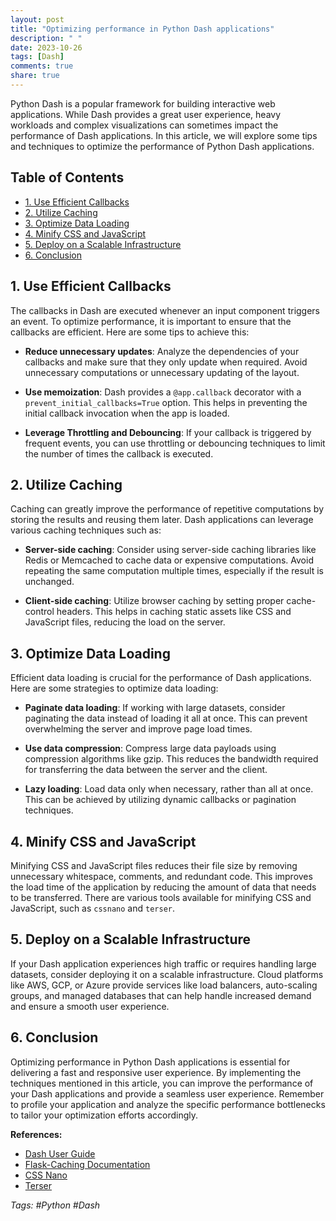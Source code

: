 ```yaml
---
layout: post
title: "Optimizing performance in Python Dash applications"
description: " "
date: 2023-10-26
tags: [Dash]
comments: true
share: true
---
```


Python Dash is a popular framework for building interactive web applications. While Dash provides a great user experience, heavy workloads and complex visualizations can sometimes impact the performance of Dash applications. In this article, we will explore some tips and techniques to optimize the performance of Python Dash applications.

## Table of Contents
- [1. Use Efficient Callbacks](#efficient-callbacks)
- [2. Utilize Caching](#utilize-caching)
- [3. Optimize Data Loading](#optimize-data-loading)
- [4. Minify CSS and JavaScript](#minify-css-and-javascript)
- [5. Deploy on a Scalable Infrastructure](#scalable-infrastructure)
- [6. Conclusion](#conclusion)

<a id="efficient-callbacks"></a>
## 1. Use Efficient Callbacks

The callbacks in Dash are executed whenever an input component triggers an event. To optimize performance, it is important to ensure that the callbacks are efficient. Here are some tips to achieve this:

- **Reduce unnecessary updates**: Analyze the dependencies of your callbacks and make sure that they only update when required. Avoid unnecessary computations or unnecessary updating of the layout.

- **Use memoization**: Dash provides a `@app.callback` decorator with a `prevent_initial_callbacks=True` option. This helps in preventing the initial callback invocation when the app is loaded.

- **Leverage Throttling and Debouncing**: If your callback is triggered by frequent events, you can use throttling or debouncing techniques to limit the number of times the callback is executed.

<a id="utilize-caching"></a>
## 2. Utilize Caching

Caching can greatly improve the performance of repetitive computations by storing the results and reusing them later. Dash applications can leverage various caching techniques such as:

- **Server-side caching**: Consider using server-side caching libraries like Redis or Memcached to cache data or expensive computations. Avoid repeating the same computation multiple times, especially if the result is unchanged.

- **Client-side caching**: Utilize browser caching by setting proper cache-control headers. This helps in caching static assets like CSS and JavaScript files, reducing the load on the server.

<a id="optimize-data-loading"></a>
## 3. Optimize Data Loading

Efficient data loading is crucial for the performance of Dash applications. Here are some strategies to optimize data loading:

- **Paginate data loading**: If working with large datasets, consider paginating the data instead of loading it all at once. This can prevent overwhelming the server and improve page load times.

- **Use data compression**: Compress large data payloads using compression algorithms like gzip. This reduces the bandwidth required for transferring the data between the server and the client.

- **Lazy loading**: Load data only when necessary, rather than all at once. This can be achieved by utilizing dynamic callbacks or pagination techniques.

<a id="minify-css-and-javascript"></a>
## 4. Minify CSS and JavaScript

Minifying CSS and JavaScript files reduces their file size by removing unnecessary whitespace, comments, and redundant code. This improves the load time of the application by reducing the amount of data that needs to be transferred. There are various tools available for minifying CSS and JavaScript, such as `cssnano` and `terser`.

<a id="scalable-infrastructure"></a>
## 5. Deploy on a Scalable Infrastructure

If your Dash application experiences high traffic or requires handling large datasets, consider deploying it on a scalable infrastructure. Cloud platforms like AWS, GCP, or Azure provide services like load balancers, auto-scaling groups, and managed databases that can help handle increased demand and ensure a smooth user experience.

<a id="conclusion"></a>
## 6. Conclusion

Optimizing performance in Python Dash applications is essential for delivering a fast and responsive user experience. By implementing the techniques mentioned in this article, you can improve the performance of your Dash applications and provide a seamless user experience. Remember to profile your application and analyze the specific performance bottlenecks to tailor your optimization efforts accordingly.

**References:**
- [Dash User Guide](https://dash.plotly.com/)
- [Flask-Caching Documentation](https://flask-caching.readthedocs.io/)
- [CSS Nano](https://cssnano.co/)
- [Terser](https://github.com/terser/terser)

*Tags: #Python #Dash*